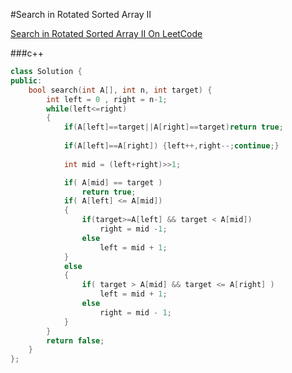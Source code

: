 #Search in Rotated Sorted Array II

[Search in Rotated Sorted Array II On LeetCode](https://oj.leetcode.com/problems/search-in-rotated-sorted-array-ii/)

###c++

```cpp
class Solution {
public:
    bool search(int A[], int n, int target) {
        int left = 0 , right = n-1;
        while(left<=right)
        {
            if(A[left]==target||A[right]==target)return true;
            
            if(A[left]==A[right]) {left++,right--;continue;}
            
            int mid = (left+right)>>1;

            if( A[mid] == target )
                return true;
            if( A[left] <= A[mid])
            {
                if(target>=A[left] && target < A[mid])
                    right = mid -1;
                else
                    left = mid + 1;
            }
            else
            {
                if( target > A[mid] && target <= A[right] )
                    left = mid + 1;
                else
                    right = mid - 1;
            }
        }
        return false;
    }
};

```